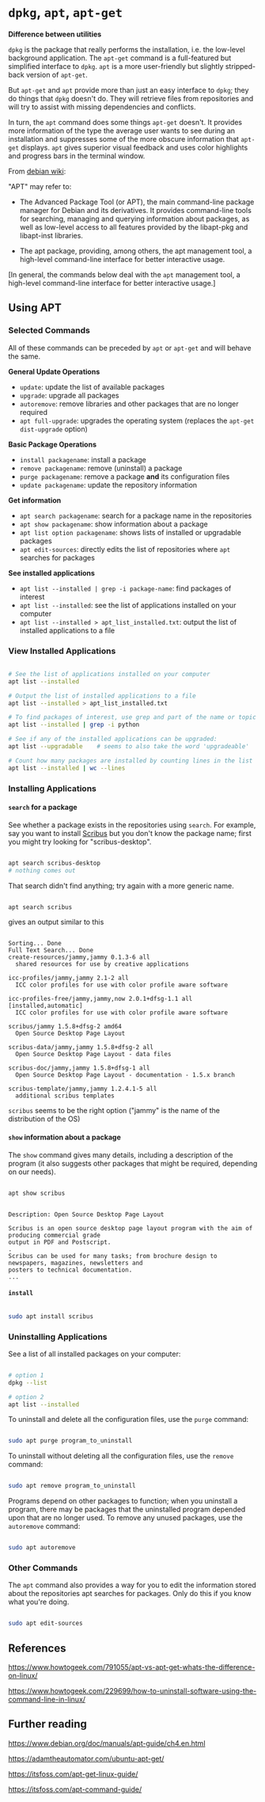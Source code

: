# `dpkg`, `apt`, `apt-get`

**Difference between utilities**

`dpkg` is the package that really performs the installation, i.e. the low-level background
application. The `apt-get` command is a full-featured but simplified interface to `dpkg`. `apt` is
a more user-friendly but slightly stripped-back version of `apt-get`.

But `apt-get` and `apt` provide more than just an easy interface to `dpkg`; they do things that
`dpkg` doesn't do. They will retrieve files from repositories and will try to assist with missing
dependencies and conflicts.

In turn, the `apt` command does some things `apt-get` doesn't. It provides more information of the
type the average user wants to see during an installation and suppresses some of the more obscure
information that `apt-get` displays. `apt` gives superior visual feedback and uses color highlights
and progress bars in the terminal window.

From [debian wiki][wiki]: 

"APT" may refer to:

* The Advanced Package Tool (or APT), the main command-line package manager for Debian and its
  derivatives. It provides command-line tools for searching, managing and querying information
  about packages, as well as low-level access to all features provided by the libapt-pkg and
  libapt-inst libraries.

* The apt package, providing, among others, the apt management tool, a high-level command-line
  interface for better interactive usage. 
  
[In general, the commands below deal with the `apt` management tool, a high-level command-line
interface for better interactive usage.]


<!-- ≈≈≈≈≈≈≈≈≈≈≈≈≈≈≈≈≈≈≈≈≈≈≈≈≈≈≈≈≈≈≈≈≈≈≈≈≈≈≈≈≈≈≈***≈≈≈≈≈≈≈≈≈≈≈≈≈≈≈≈≈≈≈≈≈≈≈≈≈≈≈≈≈≈≈≈≈≈≈≈≈≈≈≈≈≈≈≈≈ -->
## Using APT

### Selected Commands

All of these commands can be preceded by `apt` or `apt-get` and will behave the same.

**General Update Operations**

* `update`: update the list of available packages
* `upgrade`: upgrade all packages
* `autoremove`: remove libraries and other packages that are no longer required
* `apt full-upgrade`: upgrades the operating system (replaces the `apt-get dist-upgrade` option)

**Basic Package Operations**

* `install packagename`: install a package
* `remove packagename`: remove (uninstall) a package
* `purge packagename`: remove a package **and** its configuration files
* `update packagename`: update the repository information

**Get information**

* `apt search packagename`: search for a package name in the repositories 
* `apt show packagename`: show information about a package
* `apt list option packagename`: shows lists of installed or upgradable packages
* `apt edit-sources`: directly edits the list of repositories where `apt` searches for packages

**See installed applications**

* `apt list --installed | grep -i package-name`: find packages of interest
* `apt list --installed`: see the list of applications installed on your computer
* `apt list --installed > apt_list_installed.txt`: output the list of installed applications to a file


<!-- ≈≈≈≈≈≈≈≈≈≈≈≈≈≈≈≈≈≈≈≈≈≈≈≈≈≈≈≈≈≈≈≈≈≈≈≈≈≈≈≈≈≈≈***≈≈≈≈≈≈≈≈≈≈≈≈≈≈≈≈≈≈≈≈≈≈≈≈≈≈≈≈≈≈≈≈≈≈≈≈≈≈≈≈≈≈≈≈≈ -->
### View Installed Applications

```Bash

# See the list of applications installed on your computer
apt list --installed

# Output the list of installed applications to a file
apt list --installed > apt_list_installed.txt

# To find packages of interest, use grep and part of the name or topic of interest
apt list --installed | grep -i python

# See if any of the installed applications can be upgraded:
apt list --upgradable    # seems to also take the word 'upgradeable'

# Count how many packages are installed by counting lines in the list
apt list --installed | wc --lines

```

<!-- ≈≈≈≈≈≈≈≈≈≈≈≈≈≈≈≈≈≈≈≈≈≈≈≈≈≈≈≈≈≈≈≈≈≈≈≈≈≈≈≈≈ -->
### Installing Applications

#### `search` for a package

See whether a package exists in the repositories using `search`. For example, say you want to
install [Scribus][] but you don't know the package name; first you might try looking
for "scribus-desktop". 

```Bash

apt search scribus-desktop
# nothing comes out

```

That search didn't find anything; try again with a more generic name.

```Bash

apt search scribus

```

gives an output similar to this

```

Sorting... Done
Full Text Search... Done
create-resources/jammy,jammy 0.1.3-6 all
  shared resources for use by creative applications

icc-profiles/jammy,jammy 2.1-2 all
  ICC color profiles for use with color profile aware software

icc-profiles-free/jammy,jammy,now 2.0.1+dfsg-1.1 all [installed,automatic]
  ICC color profiles for use with color profile aware software

scribus/jammy 1.5.8+dfsg-2 amd64
  Open Source Desktop Page Layout

scribus-data/jammy,jammy 1.5.8+dfsg-2 all
  Open Source Desktop Page Layout - data files

scribus-doc/jammy,jammy 1.5.8+dfsg-1 all
  Open Source Desktop Page Layout - documentation - 1.5.x branch

scribus-template/jammy,jammy 1.2.4.1-5 all
  additional scribus templates

```

`scribus` seems to be the right option ("jammy" is the name of the distribution of the OS) 

#### `show` information about a package

The `show` command gives many details, including a description of the program (it also suggests
other packages that might be required, depending on our needs).

```Bash

apt show scribus

```

```

Description: Open Source Desktop Page Layout

Scribus is an open source desktop page layout program with the aim of producing commercial grade
output in PDF and Postscript.
.
Scribus can be used for many tasks; from brochure design to newspapers, magazines, newsletters and
posters to technical documentation.
...

```

#### `install`

```Bash

sudo apt install scribus

```

<!-- ≈≈≈≈≈≈≈≈≈≈≈≈≈≈≈≈≈≈≈≈≈≈≈≈≈≈≈≈≈≈≈≈≈≈≈≈≈≈≈≈≈ -->
### Uninstalling Applications

See a list of all installed packages on your computer:

```Bash

# option 1
dpkg --list

# option 2
apt list --installed

```

To uninstall and delete all the configuration files, use the `purge` command:

```Bash

sudo apt purge program_to_uninstall

```

To uninstall without deleting all the configuration files, use the `remove` command:

```Bash

sudo apt remove program_to_uninstall

```

Programs depend on other packages to function; when you uninstall a program, there may be packages
that the uninstalled program depended upon that are no longer used. To remove any unused packages,
use the `autoremove` command:

```Bash

sudo apt autoremove

```

<!-- ≈≈≈≈≈≈≈≈≈≈≈≈≈≈≈≈≈≈≈≈≈≈≈≈≈≈≈≈≈≈≈≈≈≈≈≈≈≈≈≈≈ -->
### Other Commands

The `apt` command also provides a way for you to edit the information stored about the repositories
apt searches for packages. Only do this if you know what you're doing. 

```Bash

sudo apt edit-sources

```

<!-- ≈≈≈≈≈≈≈≈≈≈≈≈≈≈≈≈≈≈≈≈≈≈≈≈≈≈≈≈≈≈≈≈≈≈≈≈≈≈≈≈≈≈≈≈≈≈≈≈≈≈≈≈≈≈≈≈≈≈≈≈≈≈≈≈≈≈≈≈≈≈≈≈≈≈≈≈≈≈≈≈≈≈≈≈≈≈≈≈≈≈≈ -->
<!-- ≈≈≈≈≈≈≈≈≈≈≈≈≈≈≈≈≈≈≈≈≈≈≈≈≈≈≈≈≈≈≈≈≈≈≈≈≈≈≈≈≈≈≈≈≈≈≈≈≈≈≈≈≈≈≈≈≈≈≈≈≈≈≈≈≈≈≈≈≈≈≈≈≈≈≈≈≈≈≈≈≈≈≈≈≈≈≈≈≈≈≈ -->
## References

https://www.howtogeek.com/791055/apt-vs-apt-get-whats-the-difference-on-linux/

https://www.howtogeek.com/229699/how-to-uninstall-software-using-the-command-line-in-linux/

[Scribus]: https://www.scribus.net/
[wiki]: https://wiki.debian.org/Apt

<!-- ≈≈≈≈≈≈≈≈≈≈≈≈≈≈≈≈≈≈≈≈≈≈≈≈≈≈≈≈≈≈≈≈≈≈≈≈≈≈≈≈≈≈≈≈≈≈≈≈≈≈≈≈≈≈≈≈≈≈≈≈≈≈≈≈≈≈≈≈≈≈≈≈≈≈≈≈≈≈≈≈≈≈≈≈≈≈≈≈≈≈≈ -->
<!-- ≈≈≈≈≈≈≈≈≈≈≈≈≈≈≈≈≈≈≈≈≈≈≈≈≈≈≈≈≈≈≈≈≈≈≈≈≈≈≈≈≈≈≈≈≈≈≈≈≈≈≈≈≈≈≈≈≈≈≈≈≈≈≈≈≈≈≈≈≈≈≈≈≈≈≈≈≈≈≈≈≈≈≈≈≈≈≈≈≈≈≈ -->

## Further reading
<!-- update this guide using these -->

<!-- this first link seems to have the best information on the interface -->
https://www.debian.org/doc/manuals/apt-guide/ch4.en.html

<!-- sos -->
https://adamtheautomator.com/ubuntu-apt-get/

https://itsfoss.com/apt-get-linux-guide/

https://itsfoss.com/apt-command-guide/

<!-- consider this: -->

<!-- sudo apt update: When there is no package version update, you’ll see a note that says Hit. Otherwise, you’ll see a note saying Get, and the command downloads the package information (not the total package). When there is an error in retrieving the package information, it shows ign. -->

